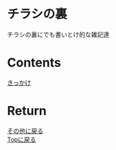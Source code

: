# チラシの裏
チラシの裏にでも書いとけ的な雑記達

# Contents
[きっかけ](./kikkake.md)<br>


# Return
[その他に戻る](../others.md)<br>
[Topに戻る](https://motoyashinozaki.github.io/minidora/)